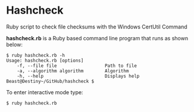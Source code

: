# Hashcheck

Ruby script to check file checksums with the Windows CertUtil Command

**hashcheck.rb** is a Ruby based command line program that runs as shown below:
```
$ ruby hashcheck.rb -h
Usage: hashcheck.rb [options]
    -f, --file file                  Path to file
    -a, --algorithm algorithm        Algorithm
    -h, --help                       Displays help
Beast@Destiny~/GitHub/hashcheck $
```
To enter interactive mode type:
```
$ ruby hashcheck.rb
```
